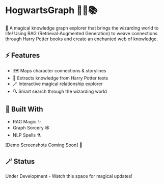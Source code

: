 # HogwartsGraph 🧙‍♂️📚

🔮 A magical knowledge graph explorer that brings the wizarding world to life! Using RAG (Retrieval-Augmented Generation) to weave connections through Harry Potter books and create an enchanted web of knowledge.

## ⚡ Features

- 🗺️ Maps character connections & storylines
- 📖 Extracts knowledge from Harry Potter texts
- 🪄 Interactive magical relationship explorer
- 🔍 Smart search through the wizarding world

## 🚀 Built With

- RAG Magic ✨
- Graph Sorcery 🕸️
- NLP Spells ⚗️

[Demo Screenshots Coming Soon] 📸

## 🪄 Status

Under Development - Watch this space for magical updates!
